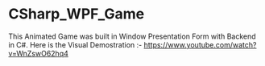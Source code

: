 # CSharp_WPF_Game
This Animated Game was built in Window Presentation Form with Backend in C#. Here is the Visual Demostration :-
https://www.youtube.com/watch?v=WnZswO62hq4
